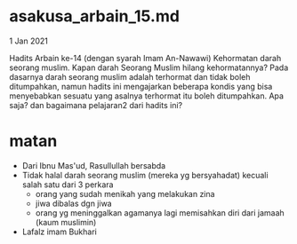 # asakusa_arbain_15.md
1 Jan 2021

Hadits Arbain ke-14 (dengan syarah Imam An-Nawawi) 
Kehormatan darah seorang muslim.
Kapan darah Seorang Muslim hilang kehormatannya?
Pada dasarnya darah seorang muslim adalah terhormat dan tidak boleh ditumpahkan, 
namun hadits ini mengajarkan beberapa kondis yang bisa menyebabkan sesuatu yang asalnya terhormat itu boleh ditumpahkan. 
Apa saja? dan bagaimana pelajaran2 dari hadits ini?   


# matan
* Dari Ibnu Mas'ud, Rasullullah bersabda
* Tidak halal darah seorang muslim (mereka yg bersyahadat) kecuali salah satu dari 3 perkara
  * orang yang sudah menikah yang melakukan zina
  * jiwa dibalas dgn jiwa
  * orang yg meninggalkan agamanya lagi memisahkan diri dari jamaah (kaum muslimin)
* Lafalz imam Bukhari
